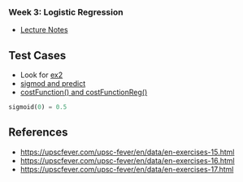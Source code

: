 ### Week 3: Logistic Regression

- [Lecture Notes](https://www.coursera.org/learn/machine-learning/resources/Zi29t)

## Test Cases

- Look for [ex2](https://www.coursera.org/learn/machine-learning/discussions/all/threads/0SxufTSrEeWPACIACw4G5w)
- [sigmod and predict](https://www.coursera.org/learn/machine-learning/discussions/all/threads/JHorKeknEeS0tyIAC9RBcw)
- [costFunction() and costFunctionReg()](https://www.coursera.org/learn/machine-learning/discussions/weeks/3/threads/tA3ESpq0EeW70BJZtLVfGQ)

```octave
sigmoid(0) = 0.5
```

## References

- https://upscfever.com/upsc-fever/en/data/en-exercises-15.html
- https://upscfever.com/upsc-fever/en/data/en-exercises-16.html
- https://upscfever.com/upsc-fever/en/data/en-exercises-17.html
